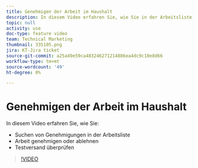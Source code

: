 ```yaml
---
title: Genehmigen der Arbeit im Haushalt
description: In diesem Video erfahren Sie, wie Sie in der Arbeitsliste Genehmigungen finden, Arbeiten genehmigen oder ablehnen und einen Testversand überprüfen.
topic: null
activity: use
doc-type: feature video
team: Technical Marketing
thumbnail: 335105.png
jira: KT-Jira ticket
source-git-commit: a25a49e59ca483246271214886ea4dc9c10e8d66
workflow-type: tm+mt
source-wordcount: '49'
ht-degree: 0%

---
```


# Genehmigen der Arbeit im Haushalt

In diesem Video erfahren Sie, wie Sie:

* Suchen von Genehmigungen in der Arbeitsliste
* Arbeit genehmigen oder ablehnen
* Testversand überprüfen

>[!VIDEO](https://video.tv.adobe.com/v/335105/?quality=12&learn=on)
